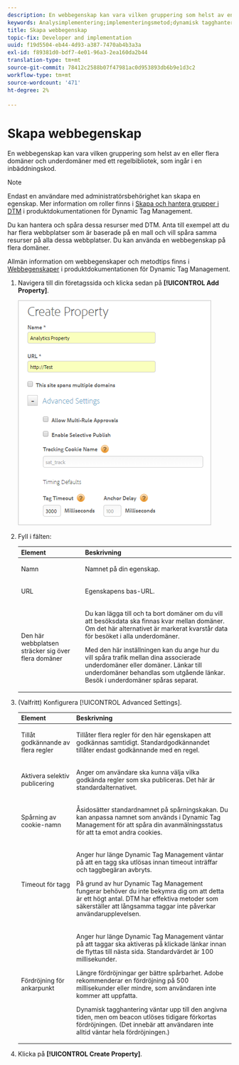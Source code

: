 ```yaml
---
description: En webbegenskap kan vara vilken gruppering som helst av en eller flera domäner och underdomäner med ett regelbibliotek, som ingår i en inbäddningskod.
keywords: Analysimplementering;implementeringsmetod;dynamisk tagghantering;dtm;web property;property
title: Skapa webbegenskap
topic-fix: Developer and implementation
uuid: f19d5504-eb44-4d93-a387-7470ab4b3a3a
exl-id: f89381d0-bdf7-4e01-96a3-2ea160da2b44
translation-type: tm+mt
source-git-commit: 78412c2588b07f47981ac0d953893db6b9e1d3c2
workflow-type: tm+mt
source-wordcount: '471'
ht-degree: 2%

---
```


# Skapa webbegenskap

En webbegenskap kan vara vilken gruppering som helst av en eller flera domäner och underdomäner med ett regelbibliotek, som ingår i en inbäddningskod.

>[!NOTE]
>
>Endast en användare med administratörsbehörighet kan skapa en egenskap. Mer information om roller finns i [Skapa och hantera grupper i DTM](https://docs.adobe.com/content/help/en/dtm/using/admin/groups.html) i produktdokumentationen för Dynamic Tag Management.

Du kan hantera och spåra dessa resurser med DTM. Anta till exempel att du har flera webbplatser som är baserade på en mall och vill spåra samma resurser på alla dessa webbplatser. Du kan använda en webbegenskap på flera domäner.

Allmän information om webbegenskaper och metodtips finns i [Webbegenskaper](https://docs.adobe.com/content/help/en/dtm/using/admin/web-property.html) i produktdokumentationen för Dynamic Tag Management.

1. Navigera till din företagssida och klicka sedan på **[!UICONTROL Add Property]**.

   ![](assets/dtm-create-web-property.png)

1. Fyll i fälten:

   <table id="table_376D72251C4D4C4CA878D10C18D2532C"> 
    <thead> 
    <tr> 
    <th colname="col1" class="entry"> Element </th> 
    <th colname="col2" class="entry"> Beskrivning </th> 
    </tr> 
    </thead>
    <tbody> 
    <tr> 
    <td colname="col1"> <span class="uicontrol"> Namn</span> </td> 
    <td colname="col2"> <p>Namnet på din egenskap. </p> </td> 
    </tr> 
    <tr> 
    <td colname="col1"> <span class="uicontrol"> URL</span> </td> 
    <td colname="col2"> <p>Egenskapens bas-URL. </p> </td> 
    </tr> 
    <tr> 
    <td colname="col1"> <span class="uicontrol"> Den här webbplatsen sträcker sig över flera domäner  </span> </td> 
    <td colname="col2"> <p>Du kan lägga till och ta bort domäner om du vill att besöksdata ska finnas kvar mellan domäner. Om det här alternativet är markerat kvarstår data för besöket i alla underdomäner. </p> <p>Med den här inställningen kan du ange hur du vill spåra trafik mellan dina associerade underdomäner eller domäner. Länkar till underdomäner behandlas som utgående länkar. Besök i underdomäner spåras separat. </p> </td> 
    </tr> 
    </tbody> 
    </table>

1. (Valfritt) Konfigurera [!UICONTROL Advanced Settings].

   <table id="table_6E687FBE6ACC4301BCCD837F4DCBB9C9"> 
    <thead> 
    <tr> 
    <th colname="col1" class="entry"> Element </th> 
    <th colname="col2" class="entry"> Beskrivning </th> 
    </tr> 
    </thead>
    <tbody> 
    <tr> 
    <td colname="col1"> <span class="uicontrol"> Tillåt godkännande av flera regler</span> </td> 
    <td colname="col2"> <p>Tillåter flera regler för den här egenskapen att godkännas samtidigt. Standardgodkännandet tillåter endast godkännande med en regel. </p> </td> 
    </tr> 
    <tr> 
    <td colname="col1"> <span class="uicontrol"> Aktivera selektiv publicering</span> </td> 
    <td colname="col2"> <p>Anger om användare ska kunna välja vilka godkända regler som ska publiceras. Det här är standardalternativet. </p> </td> 
    </tr> 
    <tr> 
    <td colname="col1"> <span class="uicontrol"> Spårning av cookie-namn</span> </td> 
    <td colname="col2"> <p>Åsidosätter standardnamnet på spårningskakan. Du kan anpassa namnet som används i Dynamic Tag Management för att spåra din avanmälningsstatus för att ta emot andra cookies. </p> </td> 
    </tr> 
    <tr> 
    <td colname="col1"> <span class="uicontrol"> Timeout för tagg</span> </td> 
    <td colname="col2"> <p>Anger hur länge Dynamic Tag Management väntar på att en tagg ska utlösas innan timeout inträffar och taggbegäran avbryts. </p> <p> På grund av hur Dynamic Tag Management fungerar behöver du inte bekymra dig om att detta är ett högt antal. DTM har effektiva metoder som säkerställer att långsamma taggar inte påverkar användarupplevelsen. </p> </td> 
    </tr> 
    <tr> 
    <td colname="col1"> <span class="uicontrol"> Fördröjning för ankarpunkt</span> </td> 
    <td colname="col2"> <p>Anger hur länge Dynamic Tag Management väntar på att taggar ska aktiveras på klickade länkar innan de flyttas till nästa sida. Standardvärdet är 100 millisekunder. </p> <p>Längre fördröjningar ger bättre spårbarhet. Adobe rekommenderar en fördröjning på 500 millisekunder eller mindre, som användaren inte kommer att uppfatta. </p> <p>Dynamisk tagghantering väntar upp till den angivna tiden, men om beacon utlöses tidigare förkortas fördröjningen. (Det innebär att användaren inte alltid väntar hela fördröjningen.) </p> </td> 
    </tr> 
    </tbody> 
    </table>

1. Klicka på **[!UICONTROL Create Property]**.
